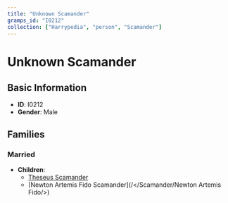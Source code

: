 ```yaml
---
title: "Unknown Scamander"
gramps_id: "I0212"
collection: ["Harrypedia", "person", "Scamander"]
---
```


# Unknown Scamander

## Basic Information

- **ID**: I0212
- **Gender**: Male

## Families

### Married

- **Children**:
  - [Theseus Scamander](//Scamander/Theseus/)
  - [Newton Artemis Fido Scamander](/</Scamander/Newton Artemis Fido/>)

